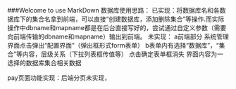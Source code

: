 ###Welcome to use MarkDown
数据库使用思路：
已实现：将数据库名和各数据库下的集合名拿到前端，可以直接“创建数据库，添加删除集合”等操作.而实际操作中dbname和mapname都是在后台直接写好的，尝试通过自定义参数（需要向前端传输的dbname和mapname）输出到前端。
未实现：
a前端部分
系统管理界面点击弹出“配置界面”（弹出框形式form表单）
b表单内有选择“数据库”，“集合”等内容，层级关系（下拉列表框传值等）
点击确定表单框消失
界面内容为一选择的数据库集合相关数据



pay页面功能实现：后端分页未实现，